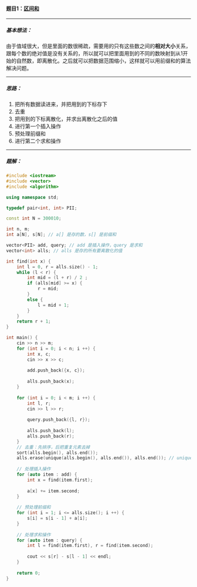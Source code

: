 #### 题目1：<a href="https://www.acwing.com/problem/content/804/">区间和</a>

------------

##### 基本想法：

由于值域很大，但是里面的数很稀疏，需要用的只有这些数之间的**相对大小**关系，跟每个数的绝对值是没有关系的，所以就可以把里面用到的不同的数映射到从1开始的自然数，即离散化。之后就可以把数据范围缩小，这样就可以用前缀和的算法解决问题。

--------

##### 思路：

1. 把所有数据读进来，并把用到的下标存下
2. 去重
3. 把用到的下标离散化，并求出离散化之后的值
4. 进行第一个插入操作
5. 预处理前缀和
6. 进行第二个求和操作

------------

##### 题解：

```c++
#include <iostream>
#include <vector>
#include <algorithm>

using namespace std;

typedef pair<int, int> PII;

const int N = 300010;

int n, m;
int a[N], s[N]; // a[] 是存的数，s[] 是前缀和

vector<PII> add, query; // add 是插入操作，query 是求和
vector<int> alls; // alls 是存的所有要离散化的值

int find(int x) {
    int l = 0, r = alls.size() - 1;
    while (l < r) {
        int mid = (l + r) / 2 ;
        if (alls[mid] >= x) {
            r = mid;
        }
        else {
            l = mid + 1;
        }
    }
    return r + 1;
}

int main() {
    cin >> n >> m;
    for (int i = 0; i < n; i ++) {
        int x, c;
        cin >> x >> c;
        
        add.push_back({x, c});
        
        alls.push_back(x);
    }
    
    for (int i = 0; i < m; i ++) {
        int l, r;
        cin >> l >> r;
        
        query.push_back({l, r});
        
        alls.push_back(l);
        alls.push_back(r);
    }
    // 去重：先排序，后把重复元素去掉
    sort(alls.begin(), alls.end());
    alls.erase(unique(alls.begin(), alls.end()), alls.end()); // unique函数是把里面所有的重复元素删掉，后把所有不重复的元素放到数组的前面，返回新数组的最后一个位置
    
    // 处理插入操作
    for (auto item : add) {
        int x = find(item.first);
        
        a[x] += item.second;
    }
    
    // 预处理前缀和
    for (int i = 1; i <= alls.size(); i ++) {
        s[i] = s[i - 1] + a[i];
    }
    
    // 处理求和操作
    for (auto item : query) {
        int l = find(item.first), r = find(item.second);
        
        cout << s[r] - s[l - 1] << endl;
    }
    
    return 0;
}
```

